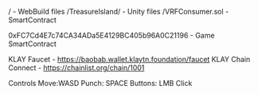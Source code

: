 / - WebBuild files
/TreasureIsland/ - Unity files
/VRFConsumer.sol - SmartContract

0xFC7Cd4E7c74CA34ADa5E4129BC405b96A0C21196 - Game SmartContract

KLAY Faucet - https://baobab.wallet.klaytn.foundation/faucet
KLAY Chain Connect - https://chainlist.org/chain/1001

Controls
Move:WASD
Punch: SPACE
Buttons: LMB Click
